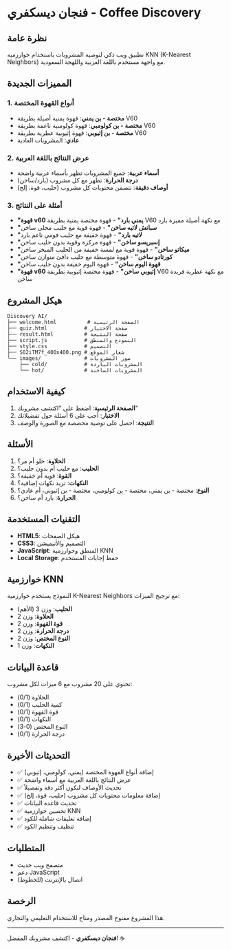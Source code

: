 # فنجان ديسكفري - Coffee Discovery

## نظرة عامة
تطبيق ويب ذكي لتوصية المشروبات باستخدام خوارزمية KNN (K-Nearest Neighbors) مع واجهة مستخدم باللغة العربية واللهجة السعودية.

## المميزات الجديدة

### 1. أنواع القهوة المختصة
- **مختصة - بن يمني**: قهوة يمنية أصيلة بطريقة V60
- **مختصة - بن كولومبي**: قهوة كولومبية ناعمة بطريقة V60  
- **مختصة - بن إثيوبي**: قهوة إثيوبية عطرية بطريقة V60
- **عادي**: المشروبات العادية

### 2. عرض النتائج باللغة العربية
- **أسماء عربية**: جميع المشروبات تظهر بأسماء عربية واضحة
- **درجة الحرارة**: تظهر مع كل مشروب (بارد/ساخن)
- **أوصاف دقيقة**: تتضمن محتويات كل مشروب (حليب، قوة، إلخ)

### 3. أمثلة على النتائج
- **"قهوة v60 يمني بارد"** - قهوة مختصة يمنية بطريقة V60 مع نكهة أصيلة مميزة بارد
- **"سبانش لاتيه ساخن"** - قهوة قوية مع حليب محلى ساخن
- **"لاتيه بارد"** - قهوة خفيفة مع حليب فومي ناعم بارد
- **"إسبريسو ساخن"** - قهوة مركزة وقوية بدون حليب ساخن
- **"ميكاتو ساخن"** - قهوة قوية مع لمسة خفيفة من الحليب المبخر ساخن
- **"كورتادو ساخن"** - قهوة متوسطة مع حليب دافئ متوازن ساخن
- **"قهوة اليوم ساخن"** - قهوة اليوم خفيفة بدون حليب ساخن
- **"قهوة v60 إثيوبي ساخن"** - قهوة مختصة إثيوبية بطريقة V60 مع نكهة عطرية فريدة ساخن

## هيكل المشروع

```
Discovery AI/
├── welcome.html          # الصفحة الرئيسية
├── quiz.html            # صفحة الاختبار
├── result.html          # صفحة النتيجة
├── script.js            # النموذج والمنطق
├── style.css            # التصميم
├── S02iTM7f_400x400.png # شعار الموقع
└── images/              # صور المشروبات
    ├── cold/            # المشروبات الباردة
    └── hot/             # المشروبات الساخنة
```

## كيفية الاستخدام

1. **الصفحة الرئيسية**: اضغط على "اكتشف مشروبك"
2. **الاختبار**: أجب على 6 أسئلة حول تفضيلاتك
3. **النتيجة**: احصل على توصية مخصصة مع الصورة والوصف

## الأسئلة

1. **الحلاوة**: حلو أم مر؟
2. **الحليب**: مع حليب أم بدون حليب؟
3. **القوة**: قوية أم خفيفة؟
4. **النكهات**: تريد نكهات إضافية؟
5. **النوع**: مختصة - بن يمني، مختصة - بن كولومبي، مختصة - بن إثيوبي، أم عادي؟
6. **الحرارة**: بارد أم ساخن؟

## التقنيات المستخدمة

- **HTML5**: هيكل الصفحات
- **CSS3**: التصميم والأنيميشن
- **JavaScript**: المنطق وخوارزمية KNN
- **Local Storage**: حفظ إجابات المستخدم

## خوارزمية KNN

النموذج يستخدم خوارزمية K-Nearest Neighbors مع ترجيح الميزات:

- **الحليب**: وزن 3 (الأهم)
- **الحلاوة**: وزن 2
- **قوة القهوة**: وزن 2
- **درجة الحرارة**: وزن 2
- **النوع المختص**: وزن 2
- **النكهات**: وزن 1

## قاعدة البيانات

تحتوي على 20 مشروب مع 6 ميزات لكل مشروب:
- الحلاوة (0/1)
- كمية الحليب (0/1)
- قوة القهوة (0/1)
- النكهات (0/1)
- النوع المختص (0-3)
- درجة الحرارة (0/1)

## التحديثات الأخيرة

- ✅ إضافة أنواع القهوة المختصة (يمني، كولومبي، إثيوبي)
- ✅ عرض النتائج باللغة العربية مع أسماء واضحة
- ✅ تحديث الأوصاف لتكون أكثر دقة وتفصيلاً
- ✅ إضافة معلومات محتويات كل مشروب (حليب، قوة، إلخ)
- ✅ تحديث قاعدة البيانات
- ✅ تحسين خوارزمية KNN
- ✅ إضافة تعليقات شاملة للكود
- ✅ تنظيف وتنظيم الكود

## المتطلبات

- متصفح ويب حديث
- دعم JavaScript
- اتصال بالإنترنت (للخطوط)

## الرخصة

هذا المشروع مفتوح المصدر ومتاح للاستخدام التعليمي والتجاري.

---

**فنجان ديسكفري** - اكتشف مشروبك المفضل! ☕

